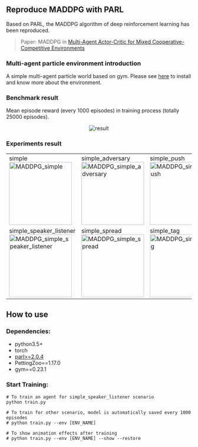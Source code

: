 ## Reproduce MADDPG with PARL
Based on PARL, the MADDPG algorithm of deep reinforcement learning has been reproduced.

> Paper: MADDPG in [ Multi-Agent Actor-Critic for Mixed Cooperative-Competitive Environments](https://arxiv.org/abs/1706.02275)

### Multi-agent particle environment introduction
A simple multi-agent particle world based on gym. Please see [here](https://github.com/openai/multiagent-particle-envs) to install and know more about the environment.

### Benchmark result
Mean episode reward (every 1000 episodes) in training process (totally 25000 episodes).

<p align="center">
<img src="https://github.com/benchmarking-rl/PARL-experiments/blob/master/MADDPG/torch/result.png" alt="result"/>
</p>

### Experiments result

<table>
<tr>
<td>
simple<br>
<img src="https://github.com/benchmarking-rl/PARL-experiments/blob/master/MADDPG/paddle/.benchmark/MADDPG_simple.gif"                  width = "170" height = "170" alt="MADDPG_simple"/>
</td>
<td>
simple_adversary<br>
<img src="https://github.com/benchmarking-rl/PARL-experiments/blob/master/MADDPG/paddle/.benchmark/MADDPG_simple_adversary.gif"        width = "170" height = "170" alt="MADDPG_simple_adversary"/>
</td>
<td>
simple_push<br>
<img src="https://github.com/benchmarking-rl/PARL-experiments/blob/master/MADDPG/paddle/.benchmark/MADDPG_simple_push.gif"             width = "170" height = "170" alt="MADDPG_simple_push"/>
</td>
<td>
simple_crypto<br>
<img src="https://github.com/benchmarking-rl/PARL-experiments/blob/master/MADDPG/paddle/.benchmark/MADDPG_simple_crypto.gif"        width = "170" height = "170" alt="MADDPG_simple_crypto"/>
</td>
</tr>
<tr>
<td>
simple_speaker_listener<br>
<img src="https://github.com/benchmarking-rl/PARL-experiments/blob/master/MADDPG/paddle/.benchmark/MADDPG_simple_speaker_listener.gif" width = "170" height = "170" alt="MADDPG_simple_speaker_listener"/>
</td>
<td>
simple_spread<br>
<img src="https://github.com/benchmarking-rl/PARL-experiments/blob/master/MADDPG/paddle/.benchmark/MADDPG_simple_spread.gif"           width = "170" height = "170" alt="MADDPG_simple_spread"/>
</td>
<td>
simple_tag<br>
<img src="https://github.com/benchmarking-rl/PARL-experiments/blob/master/MADDPG/paddle/.benchmark/MADDPG_simple_tag.gif"              width = "170" height = "170" alt="MADDPG_simple_tag"/>
</td>
<td>
simple_world_comm<br>
<img src="https://github.com/benchmarking-rl/PARL-experiments/blob/master/MADDPG/paddle/.benchmark/MADDPG_simple_world_comm.gif"       width = "170" height = "170" alt="MADDPG_simple_world_comm"/>
</td>
</tr>
</table>

## How to use
### Dependencies:
+ python3.5+
+ torch
+ [parl>=2.0.4](https://github.com/PaddlePaddle/PARL)
+ PettingZoo==1.17.0
+ gym==0.23.1

### Start Training:
```
# To train an agent for simple_speaker_listener scenario
python train.py

# To train for other scenario, model is automatically saved every 1000 episodes
# python train.py --env [ENV_NAME]

# To show animation effects after training
# python train.py --env [ENV_NAME] --show --restore
